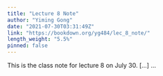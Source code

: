 ```yaml
---
title: "Lecture 8 Note"
author: "Yiming Gong"
date: "2021-07-30T03:31:49Z"
link: "https://bookdown.org/yg484/lec_8_note/"
length_weight: "5.5%"
pinned: false
---
```


This is the class note for lecture 8 on July 30. [...]  ...
